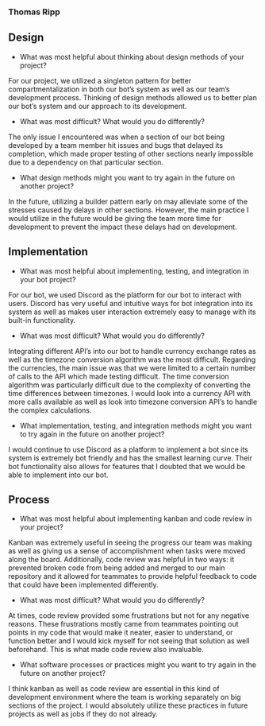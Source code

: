 ### Thomas Ripp
## Design

- What was most helpful about thinking about design methods of your project?

For our project, we utilized a singleton pattern for better compartmentalization in both our bot’s system as well as our team’s development process. Thinking of design methods allowed us to better plan our bot’s system and our approach to its development.

- What was most difficult? What would you do differently?

The only issue I encountered was when a section of our bot being developed by a team member hit issues and bugs that delayed its completion, which made proper testing of other sections nearly impossible due to a dependency on that particular section.

- What design methods might you want to try again in the future on another project?

In the future, utilizing a builder pattern early on may alleviate some of the stresses caused by delays in other sections. However, the main practice I would utilize in the future would be giving the team more time for development to prevent the impact these delays had on development.
## Implementation

- What was most helpful about implementing, testing, and integration in your bot project?

For our bot, we used Discord as the platform for our bot to interact with users. Discord has very useful and intuitive ways for bot integration into its system as well as makes user interaction extremely easy to manage with its built-in functionality.

- What was most difficult? What would you do differently?

Integrating different API’s into our bot to handle currency exchange rates as well as the timezone conversion algorithm was the most difficult. Regarding the currencies, the main issue was that we were limited to a certain number of calls to the API which made testing difficult. The time conversion algorithm was particularly difficult due to the complexity of converting the time differences between timezones. I would look into a currency API with more calls available as well as look into timezone conversion API’s to handle the complex calculations.

- What implementation, testing, and integration methods might you want to try again in the future on another project?

I would continue to use Discord as a platform to implement a bot since its system is extremely bot friendly and has the smallest learning curve. Their bot functionality also allows for features that I doubted that we would be able to implement into our bot.
## Process

- What was most helpful about implementing kanban and code review in your project?

Kanban was extremely useful in seeing the progress our team was making as well as giving us a sense of accomplishment when tasks were moved along the board. Additionally, code review was helpful in two ways: it prevented broken code from being added and merged to our main repository and it allowed for teammates to provide helpful feedback to code that could have been implemented differently.

- What was most difficult? What would you do differently?

At times, code review provided some frustrations but not for any negative reasons. These frustrations mostly came from teammates pointing out points in my code that would make it neater, easier to understand, or function better and I would kick myself for not seeing that solution as well beforehand. This is what made code review also invaluable.

- What software processes or practices might you want to try again in the future on another project?

I think kanban as well as code review are essential in this kind of development environment where the team is working separately on big sections of the project. I would absolutely utilize these practices in future projects as well as jobs if they do not already.
